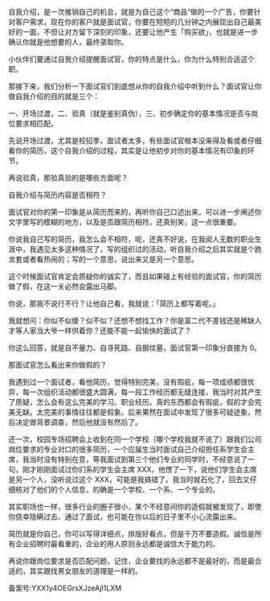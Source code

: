 自我介绍，是一次推销自己的机会，就是为自己这个“商品“做的一个广告，你要针对客户需求，现在你的客户就是面试官，你要在短短的几分钟之内展现出自己最美好的一面，不但让对方留下深刻的印象，还要让他产生「购买欲」，也就是进一步确认你就是他想要的人，最终录取你。

小伙伴们要通过自我介绍提醒面试官，你的特点是什么，你为什么特别合适这个职。

那接下来，我们分析一下面试官们到底想从你的自我介绍中听到什么？面试官让你做自我介绍的目的就是三个：

一、开场过渡，二、验真（就是鉴别真伪），三、初步确定你的基本情况是否与岗位要求相匹配。

先说开场过渡，尤其是校招季，面试者太多，有些面试官根本没来得及看或者仔细看你的简历，这个自我介绍的过程，其实是让他初步对你的基本情况有印象的环节。

再说验真，那验真验的是哪些方面呢？

自我介绍与简历内容是否相符？ 

面试官对你的第一印象是从简历而来的，再听你自己口述出来，可以进一步阐述你文字里写的模糊的地方，以及是否跟简历相符。还真别笑，这一点很重要。

你说我自己写的简历，我怎么会不相符，呃，还真不好说，在我阅人无数的职业生涯中，我遇见太多这种情况了，写的组织过的活动，听自我介绍之后其实就是个跑龙套或者看热闹的；写的一个意思，说出来又是另一个意思。

这个时候面试官肯定会质疑你的诚实了，而且如果碰上有经验的面试官，你的简历做了假，在这一关必然会露出马脚。

你说，那我不说行不行？让他自己看，我就说：「简历上都写着呢。」

我就想问：你似不似傻？似不似？还想不想找工作？你是富二代不差钱还是稀缺人才等人家当大爷一样供着你？还能不能一起愉快的面试了？

你这么回答，就是自不量力、自寻死路、自掘坟墓，面试官第一印象分直接为 0。

那面试官怎么看出来你做假的？

我遇到过一个面试者，看他简历，觉得特别完美，没有瑕疵，每一项成绩都很优异，每一次组织活动都很盛大圆满，每一段工作经历都无缝连接，我当时对其产生了质疑，怎么会有这么完美的学习、职业经历。真的东西都会有瑕疵，假的才会完美无缺。太完美的事情往往都是假象。后来果然在面试中发现了很多可疑迹象，然后决定做背景调查，然后他就没有然后了。

还一次，校园专场招聘会上收到在同一个学校（哪个学校我就不说了）跟我们公司岗位要求的专业对口的很多简历，一个应届生当时面试自己介绍担任系学生会主席，我当时没有特别在意，等我面试到第三个他们专业的同学时，不经意说了一句，刚才刚刚面试过你们系的学生会主席 XXX，他愣了一下，说他们学生会主席是另一个人，没听说过这个 XXX，可能是我搞错了。我当时就石化了，回去又仔细核对了他们的个人信息，的确是一个学校、一个系、一个专业的。

其实职场也一样，很多行业的圈子很小，某个不经意间你的造假就被发现了，即使你侥幸隐瞒过去、通过了面试，也可能在你以后的日子里不小心流露出来。

简历就是你自己，你可以写得详细点，排版好看点，但是千万不要造假。诚信是所有企业招聘时最看重的，企业的用人原则永远都是诚信大于能力的。　

再说你跟岗位要求是否匹配问题，记住，企业要找的永远都不是最好的，而是最合适的，其实跟找男女朋友的道理是一样的。

备案号:YXX1y4OEGrsXJzeAjI1LXM